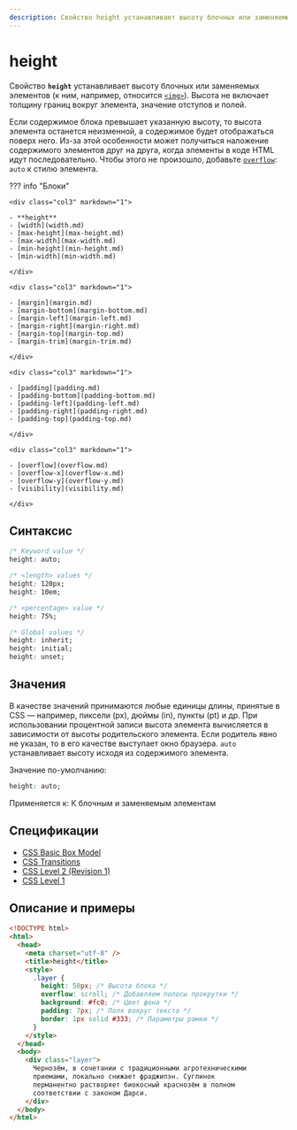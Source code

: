 ```yaml
---
description: Свойство height устанавливает высоту блочных или заменяемых элементов (к ним, например, относится img)
---
```


# height

Свойство **`height`** устанавливает высоту блочных или заменяемых элементов (к ним, например, относится [`<img>`](/html/img/)). Высота не включает толщину границ вокруг элемента, значение отступов и полей.

Если содержимое блока превышает указанную высоту, то высота элемента останется неизменной, а содержимое будет отображаться поверх него. Из-за этой особенности может получиться наложение содержимого элементов друг на друга, когда элементы в коде HTML идут последовательно. Чтобы этого не произошло, добавьте [`overflow`](overflow.md): `auto` к стилю элемента.

??? info "Блоки"

    <div class="col3" markdown="1">

    - **height**
    - [width](width.md)
    - [max-height](max-height.md)
    - [max-width](max-width.md)
    - [min-height](min-height.md)
    - [min-width](min-width.md)

    </div>

    <div class="col3" markdown="1">

    - [margin](margin.md)
    - [margin-bottom](margin-bottom.md)
    - [margin-left](margin-left.md)
    - [margin-right](margin-right.md)
    - [margin-top](margin-top.md)
    - [margin-trim](margin-trim.md)

    </div>

    <div class="col3" markdown="1">

    - [padding](padding.md)
    - [padding-bottom](padding-bottom.md)
    - [padding-left](padding-left.md)
    - [padding-right](padding-right.md)
    - [padding-top](padding-top.md)

    </div>

    <div class="col3" markdown="1">

    - [overflow](overflow.md)
    - [overflow-x](overflow-x.md)
    - [overflow-y](overflow-y.md)
    - [visibility](visibility.md)

    </div>

## Синтаксис

```css
/* Keyword value */
height: auto;

/* <length> values */
height: 120px;
height: 10em;

/* <percentage> value */
height: 75%;

/* Global values */
height: inherit;
height: initial;
height: unset;
```

## Значения

В качестве значений принимаются любые единицы длины, принятые в CSS — например, пиксели (px), дюймы (in), пункты (pt) и др. При использовании процентной записи высота элемента вычисляется в зависимости от высоты родительского элемента. Если родитель явно не указан, то в его качестве выступает окно браузера. `auto` устанавливает высоту исходя из содержимого элемента.

Значение по-умолчанию:

```css
height: auto;
```

Применяется к: К блочным и заменяемым элементам

## Спецификации

- [CSS Basic Box Model](https://drafts.csswg.org/css-box-3/#width-and-height)
- [CSS Transitions](http://dev.w3.org/csswg/css-transitions/#animatable-css)
- [CSS Level 2 (Revision 1)](http://www.w3.org/TR/CSS2/visudet.html#the-height-property)
- [CSS Level 1](http://www.w3.org/TR/CSS1/#height)

## Описание и примеры

```html
<!DOCTYPE html>
<html>
  <head>
    <meta charset="utf-8" />
    <title>height</title>
    <style>
      .layer {
        height: 50px; /* Высота блока */
        overflow: scroll; /* Добавляем полосы прокрутки */
        background: #fc0; /* Цвет фона */
        padding: 7px; /* Поля вокруг текста */
        border: 1px solid #333; /* Параметры рамки */
      }
    </style>
  </head>
  <body>
    <div class="layer">
      Чернозём, в сочетании с традиционными агротехническими
      приемами, локально снижает фраджипэн. Суглинок
      перманентно растворяет биокосный краснозём в полном
      соответствии с законом Дарси.
    </div>
  </body>
</html>
```
